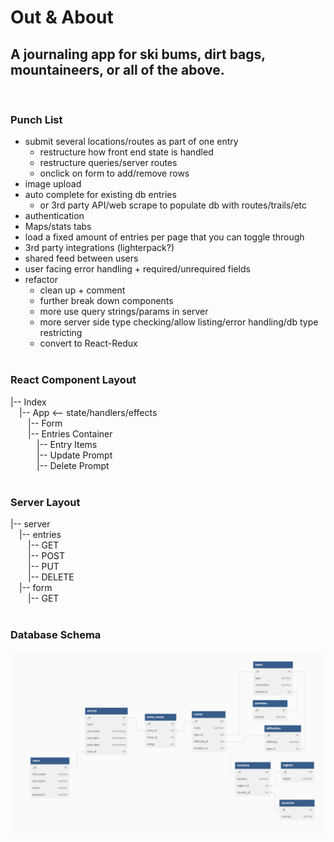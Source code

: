 # Out & About
## A journaling app for ski bums, dirt bags, mountaineers, or all of the above.
&emsp;  
### Punch List  
* submit several locations/routes as part of one entry
  * restructure how front end state is handled
  * restructure queries/server routes
  * onclick on form to add/remove rows
* image upload
* auto complete for existing db entries 
  * or 3rd party API/web scrape to populate db with routes/trails/etc
* authentication
* Maps/stats tabs
* load a fixed amount of entries per page that you can toggle through
* 3rd party integrations (lighterpack?)
* shared feed between users
* user facing error handling + required/unrequired fields
* refactor
  * clean up + comment
  * further break down components
  * more use query strings/params in server
  * more server side type checking/allow listing/error handling/db type restricting
  * convert to React-Redux
&emsp;   
&emsp;  
### React Component Layout  
|-- Index  
&emsp;|-- App <-- state/handlers/effects  
&emsp;&emsp;|-- Form   
&emsp;&emsp;|-- Entries Container  
&emsp;&emsp;&emsp;|-- Entry Items  
&emsp;&emsp;&emsp;|-- Update Prompt  
&emsp;&emsp;&emsp;|-- Delete Prompt  
&emsp;  
### Server Layout  
|-- server  
&emsp;|-- entries  
&emsp;&emsp;|-- GET  
&emsp;&emsp;|-- POST  
&emsp;&emsp;|-- PUT  
&emsp;&emsp;|-- DELETE  
&emsp;|-- form  
&emsp;&emsp;|-- GET  
&emsp;  
### Database Schema  
![schema](./docs/schema.png)
